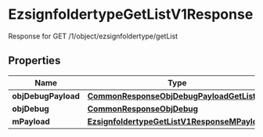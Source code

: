 

# EzsignfoldertypeGetListV1Response

Response for GET /1/object/ezsignfoldertype/getList

## Properties

| Name | Type | Description | Notes |
|------------ | ------------- | ------------- | -------------|
|**objDebugPayload** | [**CommonResponseObjDebugPayloadGetList**](CommonResponseObjDebugPayloadGetList.md) |  |  |
|**objDebug** | [**CommonResponseObjDebug**](CommonResponseObjDebug.md) |  |  [optional] |
|**mPayload** | [**EzsignfoldertypeGetListV1ResponseMPayload**](EzsignfoldertypeGetListV1ResponseMPayload.md) |  |  |



